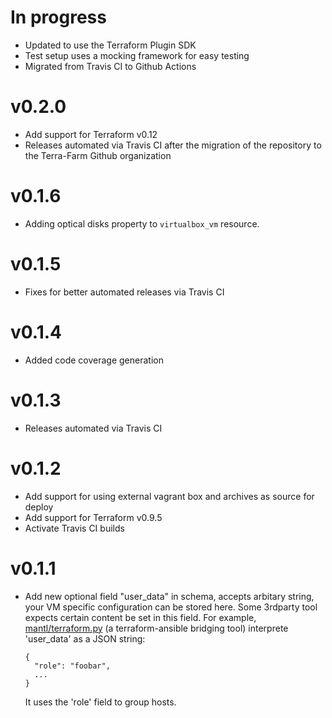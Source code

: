 # In progress

- Updated to use the Terraform Plugin SDK
- Test setup uses a mocking framework for easy testing
- Migrated from Travis CI to Github Actions

# v0.2.0

- Add support for Terraform v0.12
- Releases automated via Travis CI after the migration of the repository to the Terra-Farm Github organization

# v0.1.6

- Adding optical disks property to `virtualbox_vm` resource.

# v0.1.5

- Fixes for better automated releases via Travis CI

# v0.1.4

- Added code coverage generation

# v0.1.3

- Releases automated via Travis CI

# v0.1.2

- Add support for using external vagrant box and archives as source for deploy
- Add support for Terraform v0.9.5
- Activate Travis CI builds

# v0.1.1

- Add new optional field "user_data" in schema, accepts arbitary string, your VM specific configuration can be stored here.
  Some 3rdparty tool expects certain content be set in this field.
  For example, [mantl/terraform.py](https://github.com/mantl/terraform.py) (a terraform-ansible bridging tool) interprete 'user_data' as a JSON string:
  ```
  {
    "role": "foobar",
    ...
  }
  ```
  It uses the 'role' field to group hosts.
